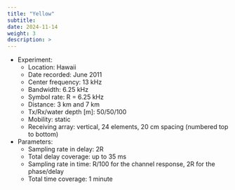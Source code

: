 ```yaml
---
title: "Yellow"
subtitle: 
date: 2024-11-14
weight: 3
description: >
---
```


* Experiment:
  * Location: Hawaii
  * Date recorded: June 2011
  * Center frequency: 13 kHz
  * Bandwidth: 6.25 kHz
  * Symbol rate: R = 6.25 kHz
  * Distance: 3 km and 7 km
  * Tx/Rx/water depth [m]: 50/50/100
  * Mobility: static
  * Receiving array: vertical, 24 elements, 20 cm spacing (numbered top to bottom)
* Parameters:
  * Sampling rate in delay: 2R
  * Total delay coverage: up to 35 ms
  * Sampling rate in time: R/100 for the channel response, 2R for the phase/delay
  * Total time coverage: 1 minute
